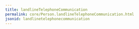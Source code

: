 ```yaml
---
title: landlineTelephoneCommunication
permalink: core/Person.landlineTelephoneCommunication.html
jsonid: landlinetelephonecommunication
---
```

